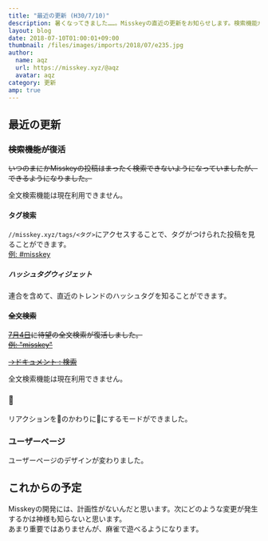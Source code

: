 ```yaml
---
title: "最近の更新 (H30/7/10)"
description: 暑くなってきました……。Misskeyの直近の更新をお知らせします。検索機能が充実しました。
layout: blog
date: 2018-07-10T01:00:01+09:00
thumbnail: /files/images/imports/2018/07/e235.jpg
author:
  name: aqz
  url: https://misskey.xyz/@aqz
  avatar: aqz
category: 更新
amp: true
---
```

## 最近の更新

### ~~検索機能が復活~~

~~いつのまにかMisskeyの投稿はまったく検索できないようになっていましたが、できるようになりました。~~

全文検索機能は現在利用できません。

#### タグ検索

`//misskey.xyz/tags/<タグ>`にアクセスすることで、タグがつけられた投稿を見ることができます。  
[例: #misskey](https://misskey.xyz/tags/misskey)

##### ハッシュタグウィジェット

連合を含めて、直近のトレンドのハッシュタグを知ることができます。

#### ~~全文検索~~

~~[7月4日](https://misskey.xyz/notes/5b3cbde4ac2b1f31035b9230)に待望の全文検索が復活しました。  
[例: "misskey"](https://misskey.xyz/search?q=misskey)~~

~~[→ドキュメント : 検索](https://misskey.xyz/docs/ja/search)~~

全文検索機能は現在利用できません。

### 🍣

リアクションを🍮のかわりに🍣にするモードができました。

### ユーザーページ

ユーザーページのデザインが変わりました。

## これからの予定

Misskeyの開発には、計画性がないんだと思います。次にどのような変更が発生するかは神様も知らないと思います。  
あまり重要ではありませんが、麻雀で遊べるようになります。